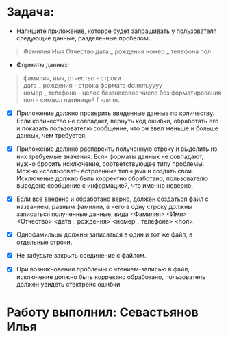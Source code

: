 # Задача: 
* Напишите приложение, которое будет запрашивать у пользователя следующие данные, разделенные пробелом:
> Фамилия Имя Отчество дата _ рождения номер _ телефона пол
* Форматы данных:
> фамилия, имя, отчество - строки\
 дата _ рождения - строка формата dd.mm.yyyy\
 номер _ телефона - целое беззнаковое число без форматирования\
 пол - символ латиницей f или m.

*[x] Приложение должно проверить введенные данные по количеству. Если количество не совпадает, вернуть код ошибки, обработать его и показать пользователю сообщение, что он ввел меньше и больше данных, чем требуется.


* [x] Приложение должно распарсить полученную строку и выделить из них требуемые значения. Если форматы данных не совпадают, нужно бросить исключение, соответствующее типу проблемы. Можно использовать встроенные типы java и создать свои. Исключение должно быть корректно обработано, пользователю выведено сообщение с информацией, что именно неверно.


* [x] Если всё введено и обработано верно, должен создаться файл с названием, равным фамилии, в него в одну строку должны записаться полученные данные, вида
<Фамилия> <Имя> <Отчество> <дата _ рождения> <номер _ телефона> <пол>.


* [x] Однофамильцы должны записаться в один и тот же файл, в отдельные строки.


* [x] Не забудьте закрыть соединение с файлом.


*[x] При возникновении проблемы с чтением-записью в файл, исключение должно быть корректно обработано, пользователь должен увидеть стектрейс ошибки.

# Работу выполнил: Севастьянов Илья